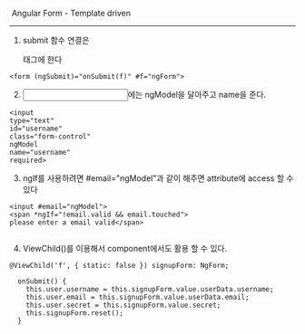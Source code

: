 ​										Angular Form - Template driven

------

1.  submit 함수 연결은 <form></form>태그에 한다 

```
<form (ngSubmit)="onSubmit(f)" #f="ngForm">
```

2. <input>에는 ngModel을 달아주고 name을 준다.

```
<input
type="text"
id="username"
class="form-control"
ngModel
name="username"
required>
```

3. ngIf를 사용하려면 #email="ngModel"과 같이 해주면 attribute에 access 할 수 있다

```
<input #email="ngModel">
<span *ngIf="!email.valid && email.touched">
please enter a email valid</span>
         
```

4. ViewChild()를 이용해서 component에서도 활용 할 수 있다.

```
@ViewChild('f', { static: false }) signupForm: NgForm;

  onSubmit() {
    this.user.username = this.signupForm.value.userData.username;
    this.user.email = this.signupForm.value.userData.email;
    this.user.secret = this.signupForm.value.secret;
    this.signupForm.reset();
  }
```

